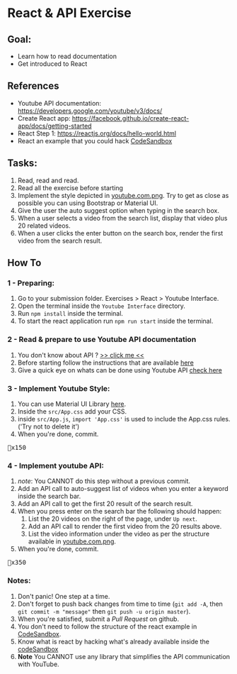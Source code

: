 # React & API Exercise

## Goal:

- Learn how to read documentation
- Get introduced to React

## References

- Youtube API documentation: https://developers.google.com/youtube/v3/docs/
- Create React app: https://facebook.github.io/create-react-app/docs/getting-started
- React Step 1: https://reactjs.org/docs/hello-world.html
- React an example that you could hack [CodeSandbox](https://codesandbox.io/s/441z8w4n4)

## Tasks:

1. Read, read and read.
1. Read all the exercise before starting
1. Implement the style depicted in [youtube.com.png](youtube.com.png). Try to get as close as possible you can using Bootstrap or Material UI.
1. Give the user the auto suggest option when typing in the search box.
1. When a user selects a video from the search list, display that video plus 20 related videos.
1. When a user clicks the enter button on the search box, render the first video from the search result.


## How To

### 1 - Preparing:

1. Go to your submission folder. Exercises > React > Youtube Interface.
1. Open the terminal inside the `Youtube Interface` directory.
1. Run `npm install` inside the terminal.
1. To start the react application run `npm run start` inside the terminal.

### 2 - Read & prepare to use Youtube API documentation

1. You don't know about API ? [>> click me <<](http://bit.ly/2K0xuNw)
1. Before starting follow the instructions that are available [here](https://developers.google.com/youtube/v3/getting-started)
1. Give a quick eye on whats can be done using Youtube API [check here](https://developers.google.com/youtube/v3/docs/)


### 3 - Implement Youtube Style:

1. You can use Material UI Library [here](https://material-ui.com/).
1. Inside the `src/App.css` add your CSS.
1. inside `src/App.js`, `import 'App.css'` is used to include the App.css rules. ('Try not to delete it')
1. When you're done, commit.

<kbd>🔑x150</kbd>

### 4 - Implement youtube API:

1. *note*: You CANNOT do this step without a previous commit.
1. Add an API call to auto-suggest list of videos when you enter a keyword inside the search bar.
1. Add an API call to get the first 20 result of the search result.
1. When you press enter on the search bar the following should happen:
    1. List the 20 videos on the right of the page, under `Up next`.
    1. Add an API call to render the first video from the 20 results above.
    1. List the video information under the video as per the structure available in [youtube.com.png](youtube.com.png).
1. When you're done, commit.

<kbd>🔑x350</kbd>

### Notes:

1. Don't panic! One step at a time.
1. Don't forget to push back changes from time to time (`git add -A`, then `git commit -m "message"` then `git push -u origin master`).
1. When you're satisfied, submit a *Pull Request* on github.
1. You don't need to follow the structure of the react example in [CodeSandbox](https://codesandbox.io/s/441z8w4n4).
1. Know what is react by hacking what's already available inside the [codeSandbox](https://codesandbox.io/s/ilzs7)
1. **Note** You CANNOT use any library that simplifies the API communication with YouTube.
